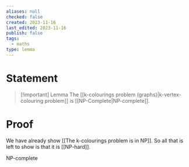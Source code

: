 ```yaml
---
aliases: null
checked: false
created: 2023-11-16
last_edited: 2023-11-16
publish: false
tags:
  - maths
type: lemma
---
```

# Statement

> [!important] Lemma
> The [[k-colourings problem (graphs)|k-vertex-colouring problem]] is [[NP-Complete|NP-complete]].

# Proof

We have already show [[The k-colourings problem is in NP]]. So all that is left to show is that it is [[NP-hard]].

NP-complete